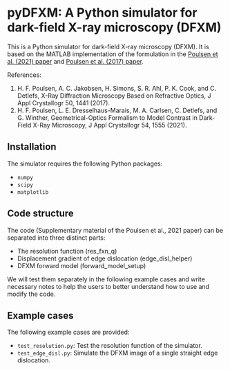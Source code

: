 # pyDFXM: A Python simulator for dark-field X-ray microscopy (DFXM)

This is a Python simulator for dark-field X-ray microscopy (DFXM). It is based on the MATLAB implementation of the formulation in the [Poulsen et al. (2021) paper](https://scripts.iucr.org/cgi-bin/paper?S1600576721007287) and [Poulsen et al. (2017) paper](https://scripts.iucr.org/cgi-bin/paper?S1600576717011037).

References:
1. H. F. Poulsen, A. C. Jakobsen, H. Simons, S. R. Ahl, P. K. Cook, and C. Detlefs, X-Ray Diffraction Microscopy Based on Refractive Optics, J Appl Crystallogr 50, 1441 (2017).
2. H. F. Poulsen, L. E. Dresselhaus-Marais, M. A. Carlsen, C. Detlefs, and G. Winther, Geometrical-Optics Formalism to Model Contrast in Dark-Field X-Ray Microscopy, J Appl Crystallogr 54, 1555 (2021).

## Installation

The simulator requires the following Python packages:

- `numpy`
- `scipy`
- `matplotlib`

## Code structure

The code (Supplementary material of the Poulsen et al., 2021 paper) can be separated into three distinct parts:
* The resolution function (res_fxn_q)
* Displacement gradient of edge dislocation (edge_disl_helper)
* DFXM forward model (forward_model_setup)

We will test them separately in the following example cases and write necessary notes to help the users to better understand how to use and modify the code.

## Example cases

The following example cases are provided:

- `test_resolution.py`: Test the resolution function of the simulator.
- `test_edge_disl.py`: Simulate the DFXM image of a single straight edge dislocation.